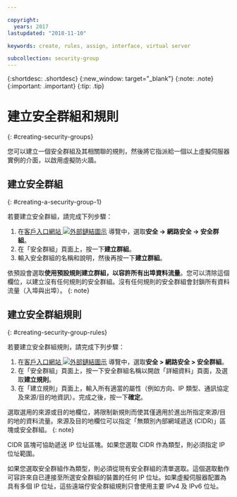 ```yaml
---

copyright:
  years: 2017
lastupdated: "2018-11-10"

keywords: create, rules, assign, interface, virtual server

subcollection: security-group
---
```


{:shortdesc: .shortdesc}
{:new_window: target="_blank"}
{:note: .note}
{:important: .important}
{:tip: .tip}


# 建立安全群組和規則
{: #creating-security-groups}

您可以建立一個安全群組及其相關聯的規則，然後將它指派給一個以上虛擬伺服器實例的介面，以啟用虛擬防火牆。


## 建立安全群組
{: #creating-a-security-group-1}

若要建立安全群組，請完成下列步驟：


1. 在[客戶入口網站 ![外部鏈結圖示](../../icons/launch-glyph.svg "外部鏈結圖示")](https://control.softlayer.com/) 導覽中，選取**安全 -> 網路安全 -> 安全群組**。
2. 在「安全群組」頁面上，按一下**建立群組**。
3. 輸入安全群組的名稱和說明，然後再按一下**建立群組**。

依預設會選取**使用預設規則建立群組，以容許所有出埠資料流量**。您可以清除這個欄位，以建立沒有任何規則的安全群組。沒有任何規則的安全群組會封鎖所有資料流量（入埠與出埠）。
{: note}

## 建立安全群組規則
{: #creating-security-group-rules}

若要建立安全群組規則，請完成下列步驟：


1. 在[客戶入口網站 ![外部鏈結圖示](../../icons/launch-glyph.svg "外部鏈結圖示")](https://control.softlayer.com/) 導覽中，選取**安全 > 網路安全 > 安全群組**。
2. 在「安全群組」頁面上，按一下安全群組名稱以開啟「詳細資料」頁面，及選取**建立規則**。
3. 在「建立規則」頁面上，輸入所有適當的屬性（例如方向、IP 類型、通訊協定及來源/目的地資訊）。完成之後，按一下**確定**。

選取選用的來源或目的地欄位，將限制新規則而使其僅適用於進出所指定來源/目的地的資料流量。來源及目的地欄位可以指定「無類別內部網域遞送 (CIDR)」區塊或安全群組。
{: note}

CIDR 區塊可協助遞送 IP 位址區塊。如果您選取 CIDR 作為類型，則必須指定 IP 位址範圍。

如果您選取安全群組作為類型，則必須從現有安全群組的清單選取。這個選取動作可容許來自已連接至所選安全群組的裝置的任何 IP 位址。如果虛擬伺服器配置為具有多個 IP 位址，這些遠端佇安全群組規則只會使用主要 IPv4 及 IPv6 位址。
